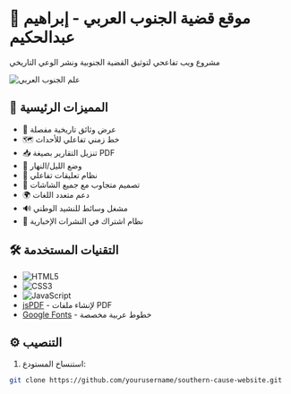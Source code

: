 # 🏴 موقع قضية الجنوب العربي - إبراهيم عبدالحكيم

مشروع ويب تفاعحي لتوثيق القضية الجنوبية ونشر الوعي التاريخي

![علم الجنوب العربي](https://i.postimg.cc/sxMTN0dH/1000452277.jpg)

## 📌 المميزات الرئيسية

- 📜 عرض وثائق تاريخية مفصلة
- 🗺️ خط زمني تفاعلي للأحداث
- 📥 تنزيل التقارير بصيغة PDF
- 🌙 وضع الليل/النهار
- 💬 نظام تعليقات تفاعلي
- 📱 تصميم متجاوب مع جميع الشاشات
- 🌍 دعم متعدد اللغات
- 🔊 مشغل وسائط للنشيد الوطني
- 📧 نظام اشتراك في النشرات الإخبارية

## 🛠️ التقنيات المستخدمة

- ![HTML5](https://img.shields.io/badge/-HTML5-E34F26?logo=html5&logoColor=white)
- ![CSS3](https://img.shields.io/badge/-CSS3-1572B6?logo=css3&logoColor=white)
- ![JavaScript](https://img.shields.io/badge/-JavaScript-F7DF1E?logo=javascript&logoColor=black)
- [jsPDF](https://parall.ax/products/jspdf) - لإنشاء ملفات PDF
- [Google Fonts](https://fonts.google.com/) - خطوط عربية مخصصة

## ⚙️ التنصيب

1. استنساخ المستودع:
```bash
git clone https://github.com/yourusername/southern-cause-website.git
